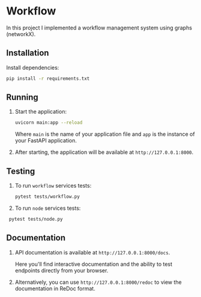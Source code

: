 # Workflow 

In this project I implemented a workflow management system using graphs (networkX).

## Installation

Install dependencies:

   ```bash
   pip install -r requirements.txt
   ```

## Running

1. Start the application:

   ```bash
   uvicorn main:app --reload
   ```

   Where `main` is the name of your application file and `app` is the instance of your FastAPI application.

2. After starting, the application will be available at `http://127.0.0.1:8000`.

## Testing

1. To run `workflow` services tests:

   ```bash
   pytest tests/workflow.py
   ```

2. To run `node` services tests:
  ```bash
   pytest tests/node.py
   ```

## Documentation

1. API documentation is available at `http://127.0.0.1:8000/docs`.

   Here you'll find interactive documentation and the ability to test endpoints directly from your browser.

2. Alternatively, you can use `http://127.0.0.1:8000/redoc` to view the documentation in ReDoc format.
